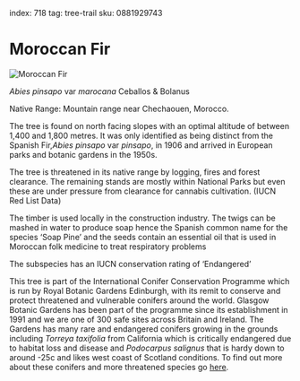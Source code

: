 index: 718
tag: tree-trail
sku: 0881929743

# Moroccan Fir

![Moroccan Fir](moroccan-fir.jpg)

<p class="species-info"><em>Abies pinsapo</em> var <em>marocana</em> Ceballos & Bolanus</p>

Native Range: Mountain range near Chechaouen, Morocco.

The tree is found on north facing slopes with an optimal altitude of between 1,400 and 1,800 metres. It was only
identified as being distinct from the Spanish Fir,_Abies pinsapo_ var _pinsapo_, in 1906 and arrived in European parks
and botanic gardens in the 1950s.

The tree is threatened in its native range by logging, fires and forest clearance. The remaining stands are mostly
  within National Parks but even these are under pressure from clearance for cannabis cultivation. (IUCN Red List Data)

The timber is used locally in the construction industry. The twigs can be mashed in water to produce soap hence the
  Spanish common name for the species ‘Soap Pine’ and the seeds contain an essential oil that is used in Moroccan folk
  medicine to treat respiratory problems

The subspecies has an IUCN conservation rating of ‘Endangered’

This tree is part of the International Conifer Conservation Programme which is run by Royal Botanic Gardens
Edinburgh, with its remit to conserve and protect threatened and vulnerable conifers around the world.
Glasgow Botanic Gardens has been part of the programme since its establishment in 1991 and we are one of 300
safe sites across Britain and Ireland. The Gardens has many rare and endangered conifers growing in the grounds
including _Torreya taxifolia_ from California which is critically endangered due to habitat loss and disease and
_Podocarpus salignus_ that is hardy down to around -25c and likes west coast of Scotland conditions.
To find out more about these conifers and more threatened species go [here][1].

[1]: http://www.threatenedconifers.rbge.org.uk